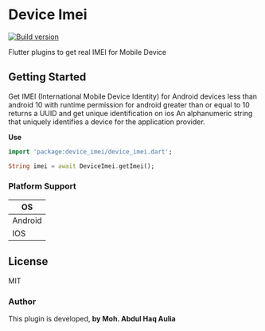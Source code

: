 # Device Imei

[ ![Build version](https://img.shields.io/badge/pub-v0.0.2-green)](https://pub.dev/packages/device_imei)

Flutter plugins to get real IMEI for Mobile Device

## Getting Started

Get IMEI (International Mobile Device Identity) for Android devices less than android 10 with runtime permission for android greater than or equal to 10 returns a UUID and get unique identification on ios An alphanumeric string that uniquely identifies a device for the application provider.

**Use**
```dart
import 'package:device_imei/device_imei.dart';

String imei = await DeviceImei.getImei();
```

### Platform Support

OS |
-- |
Android |
IOS |


License
----

MIT

### Author

This plugin is developed, **by Moh. Abdul Haq Aulia**